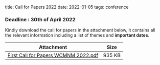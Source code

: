 title: Call for Papers 2022
date: 2022-01-05
tags: conference
 
### Deadline : 30th of April 2022

Kindly download the call for papers in the attachment below, it contains all the relevant information including a list of themes and **important dates**.

| Attachment | Size |
|---|---|
|<a href="files/First Call for Papers WCMNM 2022.pdf">First Call for Papers WCMNM 2022.pdf</a> | 935 KB |

